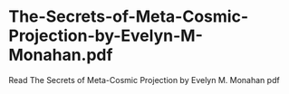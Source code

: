 # The-Secrets-of-Meta-Cosmic-Projection-by-Evelyn-M-Monahan.pdf
Read The Secrets of Meta-Cosmic Projection by Evelyn M. Monahan pdf
